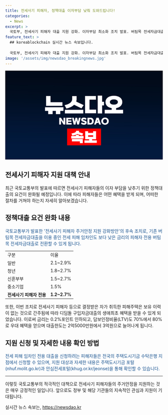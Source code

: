 ```yaml
---
title: 전세사기 피해자, 정책대출 이자부담 낮춰 도와드립니다!
categories:
  - News
excerpt: >
  국토부, 전세사기 피해자 대출 지원 강화. 이자부담 최소화 조치 발표. 버팀목 전세자금대출 이용 중인 피해자 전용 대출 전환 가능. 향후 주택 취득 시 디딤돌 구입자금대출 혜택 적용 가능. 금리 0.2%포인트 인하, LTV 70%→80% 우대 혜택. 3억원 대출한도, DTI 요건 완화. 신청은 5개 주택도시기금 수탁은행 지점에서 가능. 자세한 내용은 nhuf.molit.go.kr 및 khug.or.kr/jeonse 확인 가능.
feature_text: >
  ## koreablockchain 실시간 뉴스 속보입니다.

  국토부, 전세사기 피해자 대출 지원 강화. 이자부담 최소화 조치 발표. 버팀목 전세자금대출 이용 중인 피해자 전용 대출 전환 가능. 향후 주택 취득 시 디딤돌 구입자금대출 혜택 적용 가능. 금리 0.2%포인트 인하, LTV 70%→80% 우대 혜택. 3억원 대출한도, DTI 요건 완화. 신청은 5개 주택도시기금 수탁은행 지점에서 가능. 자세한 내용은 nhuf.molit.go.kr 및 khug.or.kr/jeonse 확인 가능.
image: '/assets/img/newsdao_breakingnews.jpg'
---
```


<p><img src="/assets/img/newsdao_breakingnews.jpg" alt="koreablockchain 속보" /></p>

<h2>전세사기 피해자 지원 대책 안내</h2>

<p data-ke-size="size16">최근 국토교통부의 발표에 따르면 전세사기 피해자들의 이자 부담을 낮추기 위한 정책대출의 요건이 완화될 예정입니다. 이에 따라 피해자들은 어떤 혜택을 받게 되며, 어떠한 절차를 거쳐야 하는지 자세히 알아보겠습니다.</p>

<h2>정책대출 요건 완화 내용</h2>

<p><span style="color: #1a5490;">국토교통부가 발표한 '전세사기 피해자 주거안정 지원 강화방안'의 후속 조치로, 기존 버팀목 전세자금대출을 이용 중인 전세 피해 임차인도 보다 낮은 금리의 피해자 전용 버팀목 전세자금대출로 전환할 수 있게 됩니다.</span></p>

<table>
  <tr>
    <td>구분</td>
    <td>이율</td>
  </tr>
  <tr>
    <td>일반</td>
    <td>2.1~2.9%</td>
  </tr>
  <tr>
    <td>청년</td>
    <td>1.8~2.7%</td>
  </tr>
  <tr>
    <td>신혼부부</td>
    <td>1.5~2.7%</td>
  </tr>
  <tr>
    <td>중소기업</td>
    <td>1.5%</td>
  </tr>
  <tr>
    <td><b>전세사기 피해자 전용</b></td>
    <td><b>1.2~2.7%</b></td>
  </tr>
</table>

<p>또한, 이번 조치로 전세사기 피해자 등으로 결정받은 자가 취득한 피해주택은 보유 이력이 없는 것으로 간주됨에 따라 디딤돌 구입자금대출의 생애최초 혜택을 받을 수 있게 되었습니다. 이로써 금리는 0.2%포인트 인하되고, 담보인정비율(LTV)도 70%에서 80%로 우대 혜택을 얻으며 대출한도는 2억5000만원에서 3억원으로 늘어나게 됩니다.</p>

<h2>지원 신청 및 자세한 내용 확인 방법</h2>

<p><span style="color: #1a5490;">전세 피해 임차인 전용 대출을 신청하려는 피해자들은 전국의 주택도시기금 수탁은행 지점에서 신청할 수 있으며, 지원 대상과 자세한 내용은 주택도시기금 포털(nhuf.molit.go.kr)과 안심전세포털(khug.or.kr/jeonse)을 통해 확인할 수 있습니다.</span></p>

<hr>

<p data-ke-size="size16">이렇듯 국토교통부의 적극적인 대책으로 전세사기 피해자들의 주거안정을 지원하는 것은 매우 긍정적인 일입니다. 앞으로도 정부 및 해당 기관들의 지속적인 관심과 지원이 기대됩니다.</p>
실시간 뉴스 속보는, <a href="https://newsdao.kr" rel="dofollow">https://newsdao.kr</a>


